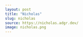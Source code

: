 ```yaml
---
layout: post
title: "Nicholas"
slug: nicholas
source: https://nicholas.adgr.dev/
image: nicholas.png
---
```

